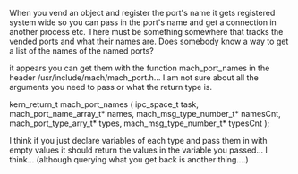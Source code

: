 When you vend an object and register the port's name it gets registered system wide so you can pass in the port's name and get a connection in another process etc.  There must be something somewhere that tracks the vended ports and what their names are.  Does somebody know a way to get a list of the names of the named ports?

it appears you can get them with the function mach_port_names in the header /usr/include/mach/mach_port.h...  I am not sure about all the arguments you need to pass or what the return type is.

kern_return_t mach_port_names ( ipc_space_t task, mach_port_name_array_t* names, mach_msg_type_number_t* namesCnt, mach_port_type_arry_t* types, mach_msg_type_number_t* typesCnt );

I think if you just declare variables of each type and pass them in with empty values it should return the values in the variable you passed... I think...  (although querying what you get back is another thing....)
